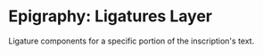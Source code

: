 # Epigraphy: Ligatures Layer

Ligature components for a specific portion of the inscription's text.
